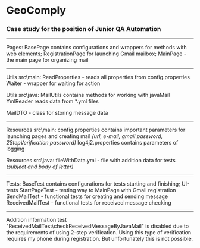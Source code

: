 # GeoComply 
### Case study for the position of Junior QA Automation

---
Pages:
BasePage contains configurations and wrappers for methods with web elements; 
RegistrationPage for launching Gmail mailbox; 
MainPage - the main page for organizing mail

---
Utils src\main:
ReadProperties - reads all properties from config.properties
Waiter - wrapper for waiting for action

Utils src\java:
MailUtils contains methods for working with javaMail
YmlReader reads data from *.yml files

MailDTO - class for storing message data

---
Resources src\main:
config.properties contains important parameters for launching pages and creating mail 
_(url, e-mail, gmail password, 2StepVerification password)_
log4j2.properties contains parameters of logging

Resources src\java:
fileWithData.yml - file with addition data for tests _(subject and body of letter)_

---
Tests:
BaseTest contains configurations for tests starting and finishing; 
UI-tests
StartPageTest - testing way to MainPage with Gmail registration
SendMailTest - functional tests for creating and sending message
ReceivedMailTest - functional tests for received message checking

---
Addition information
test "ReceivedMailTest\checkReceivedMessageByJavaMail" is disabled due to the requirements of using 2-step verification. 
Using this type of verification requires my phone during registration. But unfortunately this is not possible. 